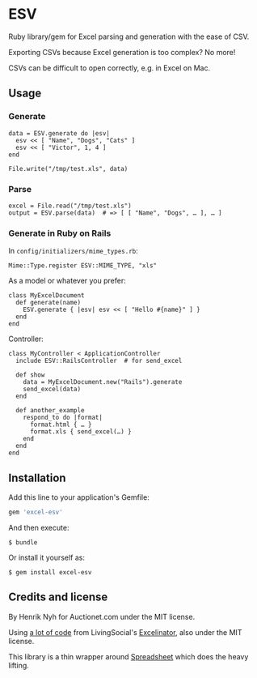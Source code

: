 # ESV

Ruby library/gem for Excel parsing and generation with the ease of CSV.

Exporting CSVs because Excel generation is too complex? No more!

CSVs can be difficult to open correctly, e.g. in Excel on Mac.


## Usage

### Generate

```
data = ESV.generate do |esv|
  esv << [ "Name", "Dogs", "Cats" ]
  esv << [ "Victor", 1, 4 ]
end

File.write("/tmp/test.xls", data)
```

### Parse

```
excel = File.read("/tmp/test.xls")
output = ESV.parse(data)  # => [ [ "Name", "Dogs", … ], … ]
```

### Generate in Ruby on Rails

In `config/initializers/mime_types.rb`:

```
Mime::Type.register ESV::MIME_TYPE, "xls"
```

As a model or whatever you prefer:

```
class MyExcelDocument
  def generate(name)
    ESV.generate { |esv| esv << [ "Hello #{name}" ] }
  end
end
```

Controller:

```
class MyController < ApplicationController
  include ESV::RailsController  # for send_excel

  def show
    data = MyExcelDocument.new("Rails").generate
    send_excel(data)
  end

  def another_example
    respond_to do |format|
      format.html { … }
      format.xls { send_excel(…) }
    end
  end
end
```


## Installation

Add this line to your application's Gemfile:

```ruby
gem 'excel-esv'
```

And then execute:

    $ bundle

Or install it yourself as:

    $ gem install excel-esv


## Credits and license

By Henrik Nyh for Auctionet.com under the MIT license.

Using [a lot of code](https://github.com/livingsocial/excelinator/blob/master/lib/excelinator/xls.rb) from LivingSocial's [Excelinator](https://github.com/livingsocial/excelinator), also under the MIT license.

This library is a thin wrapper around [Spreadsheet](https://github.com/zdavatz/spreadsheet) which does the heavy lifting.
